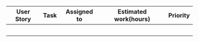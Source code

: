| User Story | Task | Assigned to | Estimated work(hours) | Priority |
| ---------- | ---- | ----------- | --------------------- | -------- |
|            |      |             |                       |          |
|            |      |             |                       |          |
|            |      |             |                       |          |
|            |      |             |                       |          |
|            |      |             |                       |          |

